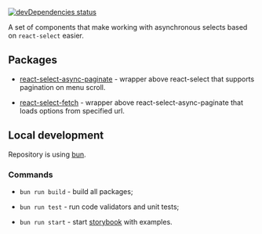 [![devDependencies status](https://david-dm.org/vtaits/react-select-async-paginate/dev-status.svg)](https://david-dm.org/vtaits/react-select-async-paginate?type=dev)

A set of components that make working with asynchronous selects based on `react-select` easier.

## Packages

- [react-select-async-paginate](https://github.com/vtaits/react-select-async-paginate/tree/master/packages/react-select-async-paginate) - wrapper above react-select that supports pagination on menu scroll.

- [react-select-fetch](https://github.com/vtaits/react-select-async-paginate/tree/master/packages/react-select-fetch) - wrapper above react-select-async-paginate that loads options from specified url.

## Local development

Repository is using [bun](https://bun.sh/).

### Commands

- `bun run build` - build all packages;

- `bun run test` - run code validators and unit tests;

- `bun run start` - start [storybook](https://storybook.js.org/) with examples.

